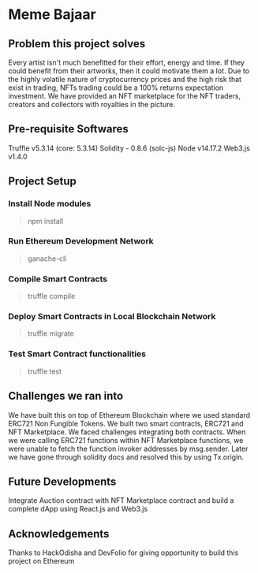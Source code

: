 # Meme Bajaar

## Problem this project solves
Every artist isn't much benefitted for their effort, energy and time. If they could benefit from their artworks, then it could motivate them a lot. Due to the highly volatile nature of cryptocurrency prices and the high risk that exist in trading, NFTs trading could be a 100% returns expectation investment. We have provided an NFT marketplace for the NFT traders, creators and collectors with royalties in the picture.

## Pre-requisite Softwares
Truffle v5.3.14 (core: 5.3.14)
Solidity - 0.8.6 (solc-js)
Node v14.17.2
Web3.js v1.4.0

## Project Setup
### Install Node modules
> npm install
### Run Ethereum Development Network
> ganache-cli
### Compile Smart Contracts
> truffle compile
### Deploy Smart Contracts in Local Blockchain Network
> truffle migrate
### Test Smart Contract functionalities
> truffle test

## Challenges we ran into
We have built this on top of Ethereum Blockchain where we used standard ERC721 Non Fungible Tokens. We built two smart contracts, ERC721 and NFT Marketplace. We faced challenges integrating both contracts. When we were calling ERC721 functions within NFT Marketplace functions, we were unable to fetch the function invoker addresses by msg.sender. Later we have gone through solidity docs and resolved this by using Tx.origin.

## Future Developments
Integrate Auction contract with NFT Marketplace contract and build a complete dApp using React.js and Web3.js

## Acknowledgements
Thanks to HackOdisha and DevFolio for giving opportunity to build this project on Ethereum
